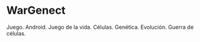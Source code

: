 WarGenect
=========

Juego. Android. Juego de la vida. Células. Genética.  Evolución. Guerra de células.